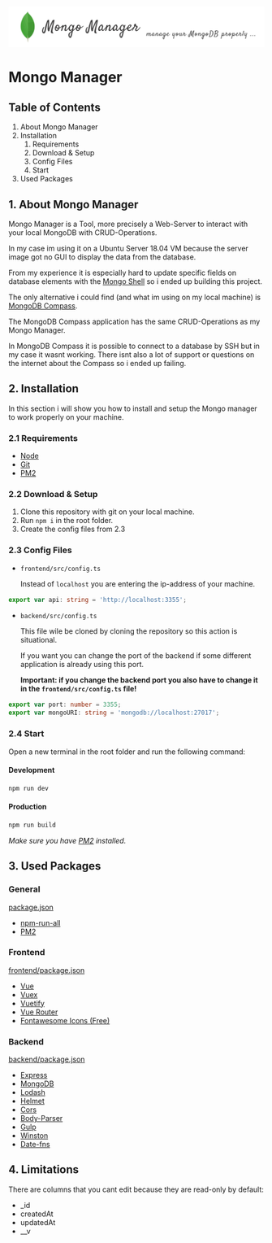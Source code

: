 ![Banner](/docs/mongo-manager-banner.png)

# Mongo Manager

## Table of Contents

1. About Mongo Manager
2. Installation
   1. Requirements
   2. Download & Setup
   3. Config Files
   4. Start
3. Used Packages

## 1. About Mongo Manager

Mongo Manager is a Tool, more precisely a Web-Server to interact with your local MongoDB with CRUD-Operations.

In my case im using it on a Ubuntu Server 18.04 VM because the server image got no GUI to display the data from the database.

From my experience it is especially hard to update specific fields on database elements with the [Mongo Shell](https://docs.mongodb.com/manual/reference/program/mongo/) so i ended up building this project.

The only alternative i could find (and what im using on my local machine) is [MongoDB Compass](https://www.mongodb.com/try/download/compass).

The MongoDB Compass application has the same CRUD-Operations as my Mongo Manager.

In MongoDB Compass it is possible to connect to a database by SSH but in my case it wasnt working. There isnt also a lot of support or questions on the internet about the Compass so i ended up failing.

## 2. Installation

In this section i will show you how to install and setup the Mongo manager to work properly on your machine.

### 2.1 Requirements

- [Node](https://nodejs.org/en/download/)
- [Git](https://git-scm.com/downloads)
- [PM2](https://pm2.keymetrics.io/)

### 2.2 Download & Setup

1.  Clone this repository with git on your local machine.
2.  Run `npm i` in the root folder.
3.  Create the config files from 2.3

### 2.3 Config Files

- `frontend/src/config.ts`

  Instead of `localhost` you are entering the ip-address of your machine.

```ts
export var api: string = 'http://localhost:3355';
```

- `backend/src/config.ts`

  This file wile be cloned by cloning the repository so this action is situational.

  If you want you can change the port of the backend if some different application is already using this port.

  **Important: if you change the backend port you also have to change it in the `frontend/src/config.ts` file!**

```ts
export var port: number = 3355;
export var mongoURI: string = 'mongodb://localhost:27017';
```

### 2.4 Start

Open a new terminal in the root folder and run the following command:

#### Development

```bash
npm run dev
```

#### Production

```bash
npm run build
```

*Make sure you have [PM2](https://pm2.keymetrics.io/) installed.*

## 3. Used Packages

### General

[package.json](./package.json)

 - [npm-run-all](https://www.npmjs.com/package/npm-run-all)
 - [PM2](https://www.npmjs.com/package/pm2)

### Frontend

[frontend/package.json](frontend/package.json)

 - [Vue](https://www.npmjs.com/package/vue)
 - [Vuex](https://www.npmjs.com/package/vuex)
 - [Vuetify](https://vuetifyjs.com/en/)
 - [Vue Router](https://router.vuejs.org/)
 - [Fontawesome Icons (Free)](https://fontawesome.com/v5.15/icons?d=gallery&m=free)

### Backend

[backend/package.json](backend/package.json)

 - [Express](https://expressjs.com/de/)
 - [MongoDB](https://www.npmjs.com/package/mongodb)
 - [Lodash](https://www.npmjs.com/package/lodash)
 - [Helmet](https://www.npmjs.com/package/helmet)
 - [Cors](https://www.npmjs.com/package/cors)
 - [Body-Parser](https://www.npmjs.com/package/body-parser)
 - [Gulp](https://gulpjs.com/)
 - [Winston](https://www.npmjs.com/package/winston)
 - [Date-fns](https://www.npmjs.com/package/date-fns)

 ## 4. Limitations

 There are columns that you cant edit because they are read-only by default:

  - _id
  - createdAt
  - updatedAt
  - __v